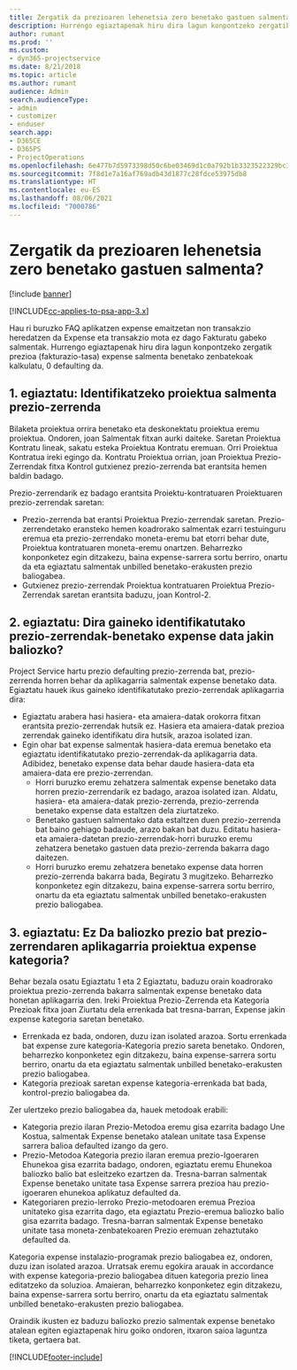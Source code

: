 ```yaml
---
title: Zergatik da prezioaren lehenetsia zero benetako gastuen salmenta?
description: Hurrengo egiaztapenak hiru dira lagun konpontzeko zergatik prezio expense salmenta benetako zenbatekoak kalkulatu, 0 defaulting da.
author: rumant
ms.prod: ''
ms.custom:
- dyn365-projectservice
ms.date: 8/21/2018
ms.topic: article
ms.author: rumant
audience: Admin
search.audienceType:
- admin
- customizer
- enduser
search.app:
- D365CE
- D365PS
- ProjectOperations
ms.openlocfilehash: 6e477b7d5973398d50c6be03469d1c0a792b1b3323522329bc33cba755104968
ms.sourcegitcommit: 7f8d1e7a16af769adb43d1877c28fdce53975db8
ms.translationtype: HT
ms.contentlocale: eu-ES
ms.lasthandoff: 08/06/2021
ms.locfileid: "7000786"
---
```

# <a name="why-is-the-price-defaulting-to-zero-on-expense-sales-actuals"></a>Zergatik da prezioaren lehenetsia zero benetako gastuen salmenta?

[!include [banner](../includes/psa-now-project-operations.md)]

[!INCLUDE[cc-applies-to-psa-app-3.x](../includes/cc-applies-to-psa-app-3x.md)]

Hau ri buruzko FAQ aplikatzen expense emaitzetan non transakzio heredatzen da Expense eta transakzio mota ez dago Fakturatu gabeko salmentak. Hurrengo egiaztapenak hiru dira lagun konpontzeko zergatik prezioa (fakturazio-tasa) expense salmenta benetako zenbatekoak kalkulatu, 0 defaulting da.

## <a name="check-1-identify-the-sales-price-list-for-project"></a>1. egiaztatu: Identifikatzeko proiektua salmenta prezio-zerrenda

Bilaketa proiektua orrira benetako eta deskonektatu proiektua eremu proiektua. Ondoren, joan Salmentak fitxan aurki daiteke. Saretan Proiektua Kontratu lineak, sakatu esteka Proiektua Kontratu eremuan. Orri Proiektua Kontratua ireki egingo da. Kontratu Proiektua orrian, joan Proiektua Prezio-Zerrendak fitxa Kontrol gutxienez prezio-zerrenda bat erantsita hemen baldin badago.

Prezio-zerrendarik ez badago erantsita Proiektu-kontratuaren Proiektuaren prezio-zerrendak saretan:

- Prezio-zerrenda bat erantsi Proiektua Prezio-zerrendak saretan. Prezio-zerrendetako eransteko hemen koadrorako salmentak ezarri testuinguru eremua eta prezio-zerrendako moneta-eremu bat etorri behar dute, Proiektua kontratuaren moneta-eremu onartzen. Beharrezko konponketez egin ditzakezu, baina expense-sarrera sortu berriro, onartu da eta egiaztatu salmentak unbilled benetako-erakusten prezio baliogabea.
- Gutxienez prezio-zerrendak Proiektua kontratuaren Proiektua Prezio-Zerrendak saretan erantsita baduzu, joan Kontrol-2.

## <a name="check-2-are-any-of-the-price-lists-identified-above-valid-for-the-specific-date-of-the-expense-actual"></a>2. egiaztatu: Dira gaineko identifikatutako prezio-zerrendak-benetako expense data jakin baliozko?

Project Service hartu prezio defaulting prezio-zerrenda bat, prezio-zerrenda horren behar da aplikagarria salmentak expense benetako data. Egiaztatu hauek ikus gaineko identifikatutako prezio-zerrendak aplikagarria dira:

- Egiaztatu arabera hasi hasiera- eta amaiera-datak orokorra fitxan erantsita prezio-zerrendak hutsik ez. Hasiera eta amaiera-datak prezioa zerrendak gaineko identifikatu dira hutsik, arazoa isolated izan. 
- Egin ohar bat expense salmentak hasiera-data eremua benetako eta egiaztatu identifikatutako prezio-zerrendak-da aplikagarria data. Adibidez, benetako expense data behar daude hasiera-data eta amaiera-data ere prezio-zerrendan. 
    - Horri buruzko eremu zehatzera salmentak expense benetako data horren prezio-zerrendarik ez badago, arazoa isolated izan. Aldatu, hasiera- eta amaiera-datak prezio-zerrenda, prezio-zerrenda benetako expense data estaltzen dela ziurtatzeko. 
    - Benetako gastuen salmentako data estaltzen duen prezio-zerrenda bat baino gehiago badaude, arazo bakan bat duzu. Editatu hasiera- eta amaiera-datetan prezio-zerrendak-horri buruzko eremu zehatzera benetako gastuen data prezio-zerrenda bakarra dago daitezen. 
    - Horri buruzko eremu zehatzera benetako expense data horren prezio-zerrenda bakarra bada, Begiratu 3 mugitzeko.
Beharrezko konponketez egin ditzakezu, baina expense-sarrera sortu berriro, onartu da eta egiaztatu salmentak unbilled benetako-erakusten prezio baliogabea.

## <a name="check-3-is-there-a-valid-price-for-the-expense-category-in-the-applicable-project-price-list"></a>3. egiaztatu: Ez Da baliozko prezio bat prezio-zerrendaren aplikagarria proiektua expense kategoria? 

Behar bezala osatu Egiaztatu 1 eta 2 Egiaztatu, baduzu orain koadrorako proiektua prezio-zerrenda bakarra salmentak expense benetako data honetan aplikagarria den. Ireki Proiektua Prezio-Zerrenda eta Kategoria Prezioak fitxa joan Ziurtatu dela errenkada bat tresna-barran, Expense jakin expense kategoria saretan benetako.
 
- Errenkada ez bada, ondoren, duzu izan isolated arazoa. Sortu errenkada bat expense zure kategoria-Kategoria prezio sareta benetako. Ondoren, beharrezko konponketez egin ditzakezu, baina expense-sarrera sortu berriro, onartu da eta egiaztatu salmentak unbilled benetako-erakusten prezio baliogabea. 
- Kategoria prezioak saretan expense kategoria-errenkada bat bada, kontrol-prezio baliogabea da.

Zer ulertzeko prezio baliogabea da, hauek metodoak erabili:

- Kategoria prezio ilaran Prezio-Metodoa eremu gisa ezarrita badago Une Kostua, salmentak Expense benetako atalean unitate tasa Expense sarrera balioa defaulted izango da gero.
- Prezio-Metodoa Kategoria prezio ilaran eremua prezio-Igoeraren Ehunekoa gisa ezarrita badago, ondoren, egiaztatu eremu Ehunekoa baliozko balio bat esleitzeko ezartzen da. Tresna-barran salmentak Expense benetako unitate tasa Expense sarrera prezioa hau prezio-igoeraren ehunekoa aplikatuz defaulted da.
- Kategoriaren prezio-lerroko Prezio-metodoaren eremua Prezioa unitateko gisa ezarrita dago, eta egiaztatu Prezio-eremua baliozko balio gisa ezarrita badago. Tresna-barran salmentak Expense benetako unitate tasa moneta-zenbatekoaren Prezio eremuan zehaztutako defaulted da.

Kategoria expense instalazio-programak prezio baliogabea ez, ondoren, duzu izan isolated arazoa. Urratsak eremu egokira arauak in accordance with expense kategoria-prezio baliogabea dituen kategoria prezio linea editatzeko da soluzioa. Amaieran, beharrezko konponketez egin ditzakezu, baina expense-sarrera sortu berriro, onartu da eta egiaztatu salmentak unbilled benetako-erakusten prezio baliogabea.

Oraindik ikusten ez baduzu baliozko prezio salmentak expense benetako atalean egiten egiaztapenak hiru goiko ondoren, itxaron saioa laguntza tiketa, gertaera bat.




[!INCLUDE[footer-include](../includes/footer-banner.md)]